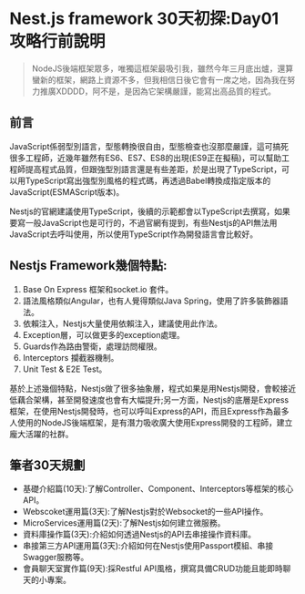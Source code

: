 # Nest.js framework 30天初探:Day01 攻略行前說明

<blockquote>
    NodeJS後端框架眾多，唯獨這框架最吸引我，雖然今年三月底出爐，還算蠻新的框架，網路上資源不多，但我相信日後它會有一席之地，因為我在努力推廣XDDDD，阿不是，是因為它架構嚴謹，能寫出高品質的程式。
</blockquote>

## 前言
JavaScript係弱型別語言，型態轉換很自由，型態檢查也沒那麼嚴謹，這可搞死很多工程師，近幾年雖然有ES6、ES7、ES8的出現(ES9正在擬稿)，可以幫助工程師提高程式品質，但跟強型別語言還是有些差距，於是出現了TypeScript，可以用TypeScript寫出強型別風格的程式碼，再透過Babel轉換成指定版本的JavaScript(ESMAScript版本)。

Nestjs的官網建議使用TypeScript，後續的示範都會以TypeScript去撰寫，如果要寫一般JavaScript也是可行的，不過官網有提到，有些Nestjs的API無法用JavaScript去呼叫使用，所以使用TypeScript作為開發語言會比較好。

## Nestjs Framework幾個特點:
1. Base On Express 框架和socket.io 套件。
2. 語法風格類似Angular，也有人覺得類似Java Spring，使用了許多裝飾器語法。
3. 依賴注入，Nestjs大量使用依賴注入，建議使用此作法。
4. Exception層，可以做更多的exception處理。
5. Guards作為路由警衛，處理訪問權限。
6. Interceptors 攔截器機制。
7. Unit Test & E2E Test。

基於上述幾個特點，Nestjs做了很多抽象層，程式如果是用Nestjs開發，會較接近低藕合架構，甚至開發速度也會有大幅提升;另一方面，Nestjs的底層是Express框架，在使用Nestjs開發時，也可以呼叫Express的API，而且Express作為最多人使用的NodeJS後端框架，是有潛力吸收廣大使用Express開發的工程師，建立龐大活躍的社群。

## 筆者30天規劃
* 基礎介紹篇(10天):了解Controller、Component、Interceptors等框架的核心API。
* Webscoket運用篇(3天):了解Nestjs對於Websocket的一些API操作。
* MicroServices運用篇(2天):了解Nestjs如何建立微服務。
* 資料庫操作篇(3天):介紹如何透過Nestjs的API去串接操作資料庫。
* 串接第三方API運用篇(3天):介紹如何在Nestjs使用Passport模組、串接Swagger服務等。
* 會員聊天室實作篇(9天):採Restful API風格，撰寫具備CRUD功能且能即時聊天的小專案。